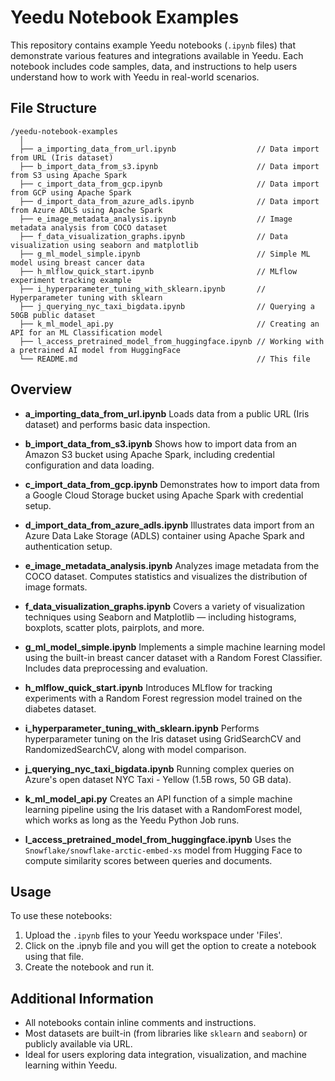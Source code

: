 # Yeedu Notebook Examples

This repository contains example Yeedu notebooks (`.ipynb` files) that demonstrate various features and integrations available in Yeedu. Each notebook includes code samples, data, and instructions to help users understand how to work with Yeedu in real-world scenarios.

## File Structure

```
/yeedu-notebook-examples
  │
  ├── a_importing_data_from_url.ipynb                  // Data import from URL (Iris dataset)
  ├── b_import_data_from_s3.ipynb                      // Data import from S3 using Apache Spark
  ├── c_import_data_from_gcp.ipynb                     // Data import from GCP using Apache Spark
  ├── d_import_data_from_azure_adls.ipynb              // Data import from Azure ADLS using Apache Spark
  ├── e_image_metadata_analysis.ipynb                  // Image metadata analysis from COCO dataset     
  ├── f_data_visualization_graphs.ipynb                // Data visualization using seaborn and matplotlib 
  ├── g_ml_model_simple.ipynb                          // Simple ML model using breast cancer data
  ├── h_mlflow_quick_start.ipynb                       // MLflow experiment tracking example
  ├── i_hyperparameter_tuning_with_sklearn.ipynb       // Hyperparameter tuning with sklearn
  ├── j_querying_nyc_taxi_bigdata.ipynb                // Querying a 50GB public dataset
  ├── k_ml_model_api.py                                // Creating an API for an ML Classification model
  ├── l_access_pretrained_model_from_huggingface.ipynb // Working with a pretrained AI model from HuggingFace
  └── README.md                                        // This file
```

## Overview

- **a_importing_data_from_url.ipynb**
Loads data from a public URL (Iris dataset) and performs basic data inspection.

- **b_import_data_from_s3.ipynb**
Shows how to import data from an Amazon S3 bucket using Apache Spark, including credential configuration and data loading.

- **c_import_data_from_gcp.ipynb**
Demonstrates how to import data from a Google Cloud Storage bucket using Apache Spark with credential setup.

- **d_import_data_from_azure_adls.ipynb**
Illustrates data import from an Azure Data Lake Storage (ADLS) container using Apache Spark and authentication setup.

- **e_image_metadata_analysis.ipynb**
Analyzes image metadata from the COCO dataset. Computes statistics and visualizes the distribution of image formats.

- **f_data_visualization_graphs.ipynb**
Covers a variety of visualization techniques using Seaborn and Matplotlib — including histograms, boxplots, scatter plots, pairplots, and more.

- **g_ml_model_simple.ipynb**
Implements a simple machine learning model using the built-in breast cancer dataset with a Random Forest Classifier. Includes data preprocessing and evaluation.

- **h_mlflow_quick_start.ipynb**
Introduces MLflow for tracking experiments with a Random Forest regression model trained on the diabetes dataset.

- **i_hyperparameter_tuning_with_sklearn.ipynb**
Performs hyperparameter tuning on the Iris dataset using GridSearchCV and RandomizedSearchCV, along with model comparison.

- **j_querying_nyc_taxi_bigdata.ipynb**
Running complex queries on Azure's open dataset NYC Taxi - Yellow (1.5B rows, 50 GB data).

- **k_ml_model_api.py**
Creates an API function of a simple machine learning pipeline using the Iris dataset with a RandomForest model, which works as long as the Yeedu Python Job runs.

- **l_access_pretrained_model_from_huggingface.ipynb**
Uses the `Snowflake/snowflake-arctic-embed-xs` model from Hugging Face to compute similarity scores between queries and documents.


## Usage

To use these notebooks:

1. Upload the `.ipynb` files to your Yeedu workspace under 'Files'.
2. Click on the .ipnyb file and you will get the option to create a notebook using that file.
3. Create the notebook and run it.

## Additional Information

- All notebooks contain inline comments and instructions.
- Most datasets are built-in (from libraries like `sklearn` and `seaborn`) or publicly available via URL.
- Ideal for users exploring data integration, visualization, and machine learning within Yeedu.
